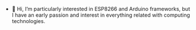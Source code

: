 - 👋 Hi, I’m particularly interested in ESP8266 and Arduino frameworks, but I have an early passion and interest in everything related with computing technologies.
